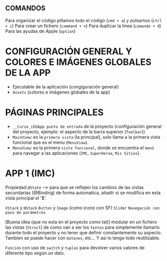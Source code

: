 
## COMANDOS
Para organizar el código pillamos todo el código (`cmd + a`) y pulsamos (`ctrl + i`)
Para crear un fichero (`command + n`)
Para duplicar la línea (`comando + d`)
Para las ayudas de Apple (`option`)

# CONFIGURACIÓN GENERAL Y COLORES E IMÁGENES GLOBALES DE LA APP
* Ejecutable de la aplicación (congiguración general)
* `Assets` (colores e imágenes globales de la app)

# PÁGINAS PRINCIPALES
* `__Curso_iOSApp`: `punto de entrada` de la proyecto (configuración general del proyecto, ejemplo: el aspecto de la barra superior (`Toolbar`))
* `MainView`: es la `primera vista` (la principal), solo llama a la primera vista funcional que es el menu (`MenuView`).
* `MenuView`: es la primera `vista funcional`, donde se encuentra el `menú` para navegar a las aplicaciones (`IMC`, `SuperHeroe`, `Mis Sitios`).

# APP 1 (IMC)
Propiedad `@State` --> para que se reflejen los cambios de las vistas secundarias (@Binding) de forma automatica, añadir si se modifica en esta vista principal el '$'.

`VStack` y `HStack`
`Button` y `Image` (como icono con SF)
`Slider`
`Navegación con paso de parámetros`

[Buena idea (que no esta en el proyecto como tal)] módular en un fichero las vistas (`Struct`) de como van a ser los `textos` para simplemente llamarlo durante todo el proyecto y no tener que definir constantemente su aspecto. Tambien se puede hacer con `botones`, etc... Y asi lo tengo todo reutilizable.

`Función` con uso de `switch` y `tuplas` para devolver varios valores de diferente tipo según un dato.


